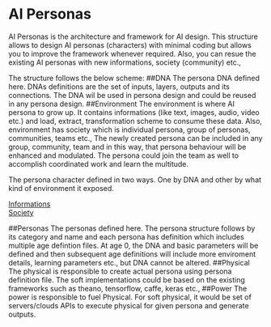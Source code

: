 # AI Personas

AI Personas is the architecture and framework for AI design. This structure allows to design AI personas (characters) with minimal coding but allows you to improve the framework whenever required. Also, you can resue the existing AI personas with new informations, society (community) etc.,

The structure follows the below scheme:
##DNA
  The persona DNA defined here. DNAs definitions are the set of inputs, layers, outputs and its connections. The DNA wil be used in persona design and could be reused in any persona design. 
##Environment
  The environment is where AI persona to grow up. It contains informations (like text, images, audio, video etc.) and load, extract, transformation scheme to consume these data. Also, environment has society which is individual persona, group of personas, communities, teams etc., The newly created persona can be included in any group, community, team and in this way, that persona behaviour will be enhanced and modulated. The persona could join the team as well to accomplish coordinated work and learn the multitude. 
  
  The persona character defined in two ways. One by DNA and other by what kind of environment it exposed.

  [Informations](https://github.com/ai-personas/ai-personas/tree/master/Environment/Informations)  
  [Society](https://github.com/ai-personas/ai-personas/tree/master/Environment/Society)
  
##Personas
  The personas defined here. The persona structure follows by its category and name and each persona has definition which includes multiple age defintion files. At age 0, the DNA and basic parameters will be defined and then subsequent age definitions will include more enviroment details, learning parameters etc., but DNA cannot be altered. 
##Physical
  The physical is responsible to create actual persona using persona definition file. The soft implementations could be based on the existing frameworks such as theano, tensorflow, caffe, keras etc.,
##Power
The power is responsible to fuel Physical. For soft physical, it would be set of servers/clouds APIs to execute physical for given persona and generate outputs.
